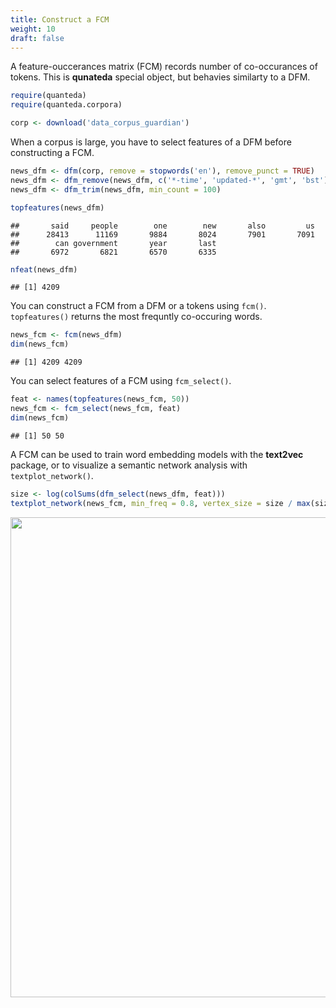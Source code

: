 ```yaml
---
title: Construct a FCM
weight: 10
draft: false
---
```


A feature-ouccerances matrix (FCM) records number of co-occurances of tokens. This is **qunateda** special object, but behavies similarty to a DFM. 



```r
require(quanteda)
require(quanteda.corpora)
```



```r
corp <- download('data_corpus_guardian')
```



When a corpus is large, you have to select features of a DFM before constructing a FCM.


```r
news_dfm <- dfm(corp, remove = stopwords('en'), remove_punct = TRUE)
news_dfm <- dfm_remove(news_dfm, c('*-time', 'updated-*', 'gmt', 'bst'))
news_dfm <- dfm_trim(news_dfm, min_count = 100)

topfeatures(news_dfm)
```

```
##       said     people        one        new       also         us 
##      28413      11169       9884       8024       7901       7091 
##        can government       year       last 
##       6972       6821       6570       6335
```

```r
nfeat(news_dfm)
```

```
## [1] 4209
```

You can construct a FCM from a DFM or a tokens using `fcm()`. `topfeatures()` returns the most frequntly co-occuring words.


```r
news_fcm <- fcm(news_dfm)
dim(news_fcm)
```

```
## [1] 4209 4209
```

You can select features of a FCM using `fcm_select()`.


```r
feat <- names(topfeatures(news_fcm, 50))
news_fcm <- fcm_select(news_fcm, feat)
dim(news_fcm)
```

```
## [1] 50 50
```

A FCM can be used to train word embedding models with the **text2vec** package, or to visualize a semantic network analysis with ` textplot_network()`.


```r
size <- log(colSums(dfm_select(news_dfm, feat)))
textplot_network(news_fcm, min_freq = 0.8, vertex_size = size / max(size) * 3)
```

<img src="/basic-operations/fcm/fcm_files/figure-html/unnamed-chunk-7-1.svg" width="768" />

